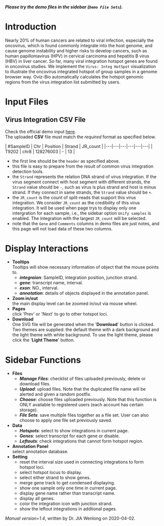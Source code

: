 ##### Please try the demo files in the sidebar (`Demo File Sets`).

<!-- ##### [Download](https://github.com/Nobel-Justin/Oviz-Bio-demo/raw/master/Virus_IntegHotSpot/demo_data/HBV_PMID22634754.csv) and [Check](https://github.com/Nobel-Justin/Oviz-Bio-demo/tree/master/Virus_IntegHotSpot/demo_data/HBV_PMID22634754.csv) the `Virus (HBV) Integration CSV input`.
##### [Download](https://github.com/Nobel-Justin/Oviz-Bio-demo/raw/master/Virus_IntegHotSpot/demo_data/HPV_PMID25581428.csv) and [Check](https://github.com/Nobel-Justin/Oviz-Bio-demo/tree/master/Virus_IntegHotSpot/demo_data/HPV_PMID25581428.csv) the `Virus (HPV) Integration CSV input`. -->

# Introduction
Nearly 20% of human cancers are related to viral infection, especially the oncovirus, which is found commonly integrate into the host genome, and cause genome instability and higher risks to develop cancers, such as human papillomavirus (HPV) in cervical carcinoma and hepatitis B virus (HBV) in liver cancer. So far, many viral integration hotspot genes are found in oncovirus studies. We implement the `Virus: Integ HotSpot` visualization to illustrate the oncovirus integrated hotspot of group samples in a genome browser way. Oviz-Bio automatically calculates the hotspot genomic regions from the virus integration list submitted by users.

# Input Files

## Virus Integration CSV File

Check the official demo input [here](https://github.com/Nobel-Justin/Oviz-Bio-demo/blob/master/Virus_IntegHotSpot/demo_data).<br/>
The uploaded **CSV** file must match the *required* format as specified below.

| #SampleID |  Chr |  Position | Strand |  JR_count |
|---|---|---|---|---|---|
| T9202 | chr8 | 128276003 | - | 13 |

  - the first line should be the `header` as specified above.
  - this file is easy to prepare from the result of common virus integration detection tools.
  - the `Strand` represents the relation DNA strand of virus integration. If the virus segment connect with host segment with different strands, the `Strand` value should be `-`, such as virus is plus strand and host is minus strand. If they connect in same strands, the `Strand` value should be `+`.
  - the `JR_count` is the count of split-reads that support this virus integration. We consider `JR_count` as the credibility of this virus integration. It will be used when page trys to display only one intergration for each sample, i.e., the sidebar option `Unify samples` is enabled. The integration with the largest `JR_count` will be selected.
  - note that the `Gene` and `Comments` columns in demo files are just notes, and this page will not load data of these two columns.

# Display Interactions

- **Tooltips**<br/>
  Tooltips will show necessary information of object that the mouse points to.
  - __*integraion*__: SampleID, integration position, junction strand.
  - __*gene*__: transcript name, interval.
  - __*exon*__: NO., interval.
  - __*annotation*__: details of objects displayed in the annotation panel.
- **Zoom in/out**<br/>
  the main display level can be zoomed in/out via mouse wheel.
- **Pages**<br/>
  click 'Prev' or 'Next' to go to other hotspot loci.
- **Download**<br/>
  One SVG file will be generated when the '**Download**' button is clicked. Two themes are supplied: the default theme with a dark background and the light theme with white background. To use the light theme, please click the '**Light Theme**' button.

# Sidebar Functions

- **Files**
  - __*Manage Files*__: checklist of files uploaded previously, delete or download files.
  - __*Upload*__: upload files. Note that the duplicated file name will be alerted and given a random postfix.
  - __*Choose*__: choose files uploaded previously. Note that this function is ONLY available to registered users (each account has certain storage).
  - __*File Sets*__: save multiple files together as a file set. User can also choose to apply one file set previously saved.
- **Data**
  - __*Hotspots*__: select to show integrations in current page.
  - __*Genes*__: select transcript for each gene or disable.
  - __*Leftouts*__: check integrations that cannot form hotspot region.
- **Annotation Panel**<br/>
  select annotation database.
- **Setting**<br/>
  - reset the interval size used in connecting integrations to form hotspot loci.
  - select hotspot locus to display.
  - select either strand to show genes.
  - merge gene track to get condensed displaying.
  - show one sample only one time in current page.
  - display gene name rather than transcript name.
  - display all genes.
  - color the integration icon with junction strand.
  - show the leftout integrations in addtional pages.

*Manual version=1.4*, written by Dr. JIA Wenlong on 2020-04-02.
